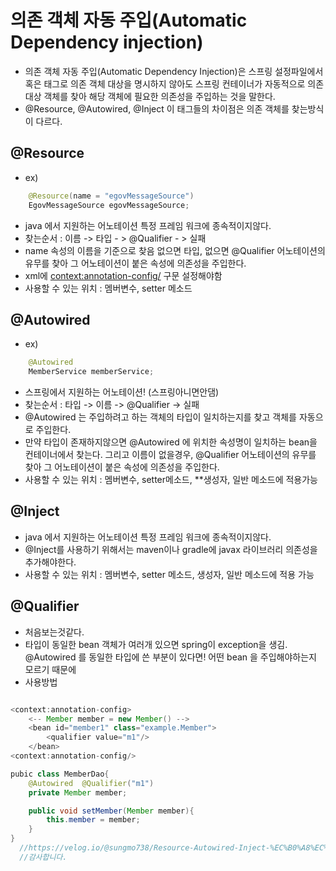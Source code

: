 # 의존 객체 자동 주입(Automatic Dependency injection)
  - 의존 객체 자동 주입(Automatic Dependency Injection)은 스프링 설정파일에서 혹은 태그로 의존 객체 대상을 명시하지 않아도
    스프링 컨테이너가 자동적으로 의존 대상 객체를 찾아 해당 객체에 필요한 의존성을 주입하는 것을 말한다.
  - @Resource, @Autowired, @Inject 이 태그들의 차이점은 의존 객체를 찾는방식이 다르다.

## @Resource
  - ex) 	
````java
    @Resource(name = "egovMessageSource")
    EgovMessageSource egovMessageSource;
````
  - java 에서 지원하는 어노테이션 특정 프레임 워크에 종속적이지않다.
  - 찾는순서 : 이름 -> 타입 - > @Qualifier - > 실패
  - name 속성의 이름을 기준으로 찾음 없으면 타입, 없으면 @Qualifier 어노테이션의 유무를 찾아 그 어노테이션이 붙은 속성에 의존성을 주입한다.
  - xml에 <context:annotation-config/> 구문 설정해야함
  - 사용할 수 있는 위치 : 멤버변수, setter 메소드
  
## @Autowired
  - ex) 	
````java
    @Autowired
    MemberService memberService;
````
  -  스프링에서 지원하는 어노테이션! (스프링아니면안댐)
  -  찾는순서 : 타입 -> 이름 -> @Qualifier -> 실패
  -  @Autowired 는 주입하려고 하는 객체의 타입이 일치하는지를 찾고 객체를 자동으로 주입한다.
  -  만약 타입이 존재하지않으면 @Autowired 에 위치한 속성명이 일치하는 bean을 컨테이너에서 찾는다. 그리고 이름이 없을경우, @Qualifier 어노테이션의 유무를 찾아 그 어노테이션이 붙은 속성에 의존성을 주입한다. 
  -  사용할 수 있는 위치 : 멤버변수, setter메소드, **생성자, 일반 메소드에 적용가능

## @Inject
  - java 에서 지원하는 어노테이션 특정 프레임 워크에 종속적이지않다.
  - @Inject를 사용하기 위해서는 maven이나 gradle에 javax 라이브러리 의존성을 추가해야한다.
  -  사용할 수 있는 위치 : 멤버변수, setter 메소드, 생성자, 일반 메소드에 적용 가능
  
## @Qualifier
  -  처음보는것같다.
  -  타입이 동일한 bean 객체가 여러개 있으면 spring이 exception을 생김. @Autowired 를 동일한 타입에 쓴 부분이 있다면! 어떤 bean 을 주입해야하는지 모르기 때문에
  -  사용방법 
```` java

<context:annotation-config>
    <-- Member member = new Member() -->
    <bean id="member1" class="example.Member">
        <qualifier value="m1"/>
    </bean>
<context:annotation-config/>

pubic class MemberDao{  
    @Autowired  @Qualifier("m1")
    private Member member;       

    public void setMember(Member member){      
        this.member = member;  
    }
}
  //https://velog.io/@sungmo738/Resource-Autowired-Inject-%EC%B0%A8%EC%9D%B4
  //감사합니다.
````















